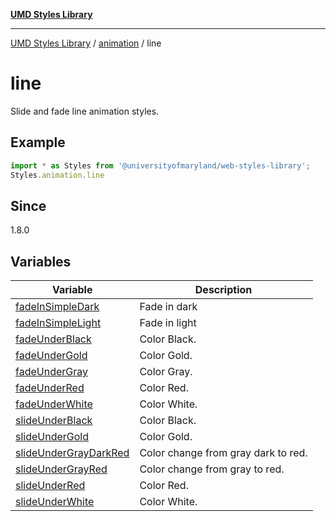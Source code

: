 [**UMD Styles Library**](../../../README.md)

***

[UMD Styles Library](../../../README.md) / [animation](../../README.md) / line

# line

Slide and fade line animation styles.

## Example

```typescript
import * as Styles from '@universityofmaryland/web-styles-library';
Styles.animation.line
```

## Since

1.8.0

## Variables

| Variable | Description |
| ------ | ------ |
| [fadeInSimpleDark](variables/fadeInSimpleDark.md) | Fade in dark |
| [fadeInSimpleLight](variables/fadeInSimpleLight.md) | Fade in light |
| [fadeUnderBlack](variables/fadeUnderBlack.md) | Color Black. |
| [fadeUnderGold](variables/fadeUnderGold.md) | Color Gold. |
| [fadeUnderGray](variables/fadeUnderGray.md) | Color Gray. |
| [fadeUnderRed](variables/fadeUnderRed.md) | Color Red. |
| [fadeUnderWhite](variables/fadeUnderWhite.md) | Color White. |
| [slideUnderBlack](variables/slideUnderBlack.md) | Color Black. |
| [slideUnderGold](variables/slideUnderGold.md) | Color Gold. |
| [slideUnderGrayDarkRed](variables/slideUnderGrayDarkRed.md) | Color change from gray dark to red. |
| [slideUnderGrayRed](variables/slideUnderGrayRed.md) | Color change from gray to red. |
| [slideUnderRed](variables/slideUnderRed.md) | Color Red. |
| [slideUnderWhite](variables/slideUnderWhite.md) | Color White. |

